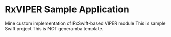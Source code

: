 # RxVIPER Sample Application

Mine custom implementation of RxSwift-based VIPER module
This is sample Swift project
This is NOT generamba template.

